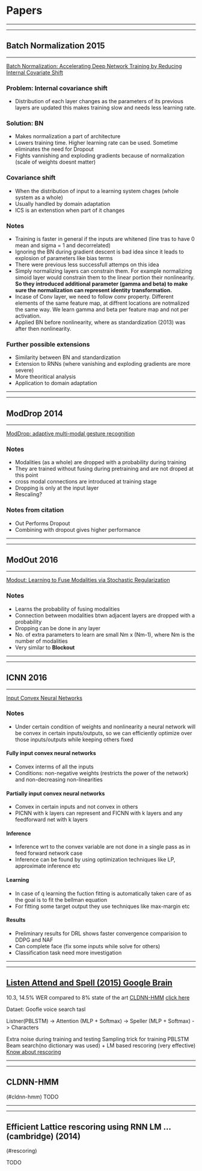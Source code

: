 # Papers 
---
---

## Batch Normalization 2015
---
  [Batch Normalization: Accelerating Deep Network Training by Reducing Internal Covariate Shift](https://github.com/saiprabhakar/Papers/blob/master/files/1502.03167v3.pdf)
### Problem: Internal covariance shift

* Distribution of each layer changes as the parameters of its previous layers are updated this makes training slow and needs less learning rate.

### Solution: BN

* Makes normalization a part of architecture
* Lowers training time. Higher learning rate can be used. Sometime eliminates the need for Dropout
* Fights vannishing and exploding gradients because of normalization (scale of weights doesnt matter)

### Covariance shift 

* When the distribution of input to a learning system chages (whole system as a whole)
* Usually handled by domain adaptation
* ICS is an extenstion when part of it changes

### Notes

* Training is faster in general if the inputs are whitened (line tras to have 0  mean and sigma = 1 and decorrelated)
* Ignoring the BN during gradient descent is bad idea since it leads to explosion of parameters like bias terms
* There were previous less successfull attemps on this idea
* Simply normalizing layers can constrain them. For example normalizing simoid layer would constrain them to the linear portion their nonlinearity. **So they introduced additional parameter (gamma and beta) to make sure the normalization can represent identity transformation.**
* Incase of Conv layer, we need to follow conv property. Different elements of the same feature map, at diffrent locations are notmalized the same way. We learn gamma and beta per feature map and not per activation.
* Applied BN before nonlinearity, where as standardization (2013) was after then nonlinearity.

### Further possible extensions

* Similarity between BN and standardization
* Extension to RNNs (where vanishing and exploding gradients are more severe)
* More theoritical analysis
* Application to domain adaptation

---
---
## ModDrop 2014
---



[ModDrop: adaptive multi-modal gesture recognition](https://arxiv.org/abs/1501.00102)
### Notes

* Modalities (as a whole) are dropped with a probability during training
* They are trained without fusing during pretraining and are not droped at this point
* cross modal connections are introduced at training stage
* Dropping is only at the input layer
* Rescaling?

### Notes from citation

* Out Performs Dropout
* Combining with dropout gives higher performance

---
---

## ModOut 2016
---
  [Modout: Learning to Fuse Modalities via Stochastic Regularization](http://openjournals.uwaterloo.ca/index.php/vsl/article/view/103)
### Notes

* Learns the probability of fusing modalities
* Connection between modalities btwn adjacent layers are dropped with a probability
* Dropping can be done in any layer
* No. of extra parameters to learn are small Nm x (Nm-1), where Nm is the number of modalities
* Very similar to **Blockout**

---
---

## ICNN 2016
---
  [Input Convex Neural Networks](https://arxiv.org/abs/1609.07152)
### Notes

* Under certain condition of weights and nonlinearity a neural network will be convex in certain inputs/outputs, so we can efficiently optimize over those inputs/outputs while keeping others fixed

#### Fully input convex neural networks

* Convex interms of all the inputs
* Conditions: non-negative weights (restricts the power of the network) and non-decreasing non-linearities

#### Partially input convex neural networks

* Convex in certain inputs and not convex in others
* PICNN with k layers can represent and FICNN with k layers and any feedforward net with k layers

#### Inference

* Inference wrt to the convex variable are not done in a single pass as in feed forward network case
* Inference can be found by using optimization techniques like LP, approximate inference etc

#### Learning

* In case of q learning the fuction fitting is automatically taken care of as the goal is to fit the bellman equation
* For fitting some target output they use techniques like max-margin etc

#### Results

* Preliminary results for DRL shows faster convergence comparision to DDPG and NAF
* Can complete face (fix some inputs while solve for others)
* Classification task need more investigation


---
---

## [Listen Attend and Spell (2015) Google Brain](https://arxiv.org/abs/1508.01211)

10.3, 14.5% WER compared to 8% state of the art [CLDNN-HMM](https://www.semanticscholar.org/paper/Convolutional-Long-Short-Term-Memory-fully-connect-Sainath-Vinyals/56f99610f7b144f55a511da21b74291ce11f9daf)
[click here](#cldnn-hmm)

Dataet: Goofle voice search tasl

Listner(PBLSTM) -> Attention (MLP + Softmax) -> Speller (MLP + Softmax) -> Characters

Extra noise during training and testing
Sampling trick for training PBLSTM
Beam search(no dictionary was used) + LM based rescoring (very effective) [Know about rescoring](#rescoring)

---
---
## CLDNN-HMM
(#cldnn-hmm)
TODO

---
---
## Efficient Lattice rescoring using RNN LM ... (cambridge) (2014)
(#rescoring)

TODO
